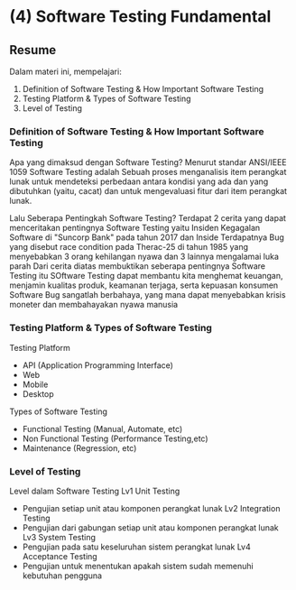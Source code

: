 # (4) Software Testing Fundamental

## Resume
Dalam materi ini, mempelajari:
1. Definition of Software Testing & How Important Software Testing
2. Testing Platform & Types of Software Testing 
3. Level of Testing

### Definition of Software Testing & How Important Software Testing

Apa yang dimaksud dengan Software Testing?
Menurut standar ANSI/IEEE 1059 Software Testing adalah Sebuah proses menganalisis item perangkat lunak untuk mendeteksi perbedaan antara kondisi yang ada dan 
yang dibutuhkan (yaitu, cacat) dan untuk mengevaluasi fitur dari item perangkat lunak.

Lalu Seberapa Pentingkah Software Testing?
Terdapat 2 cerita yang dapat menceritakan pentingnya Software Testing yaitu Insiden Kegagalan Software di "Suncorp Bank" pada tahun 2017 dan Inside Terdapatnya Bug
yang disebut race condition pada Therac-25 di tahun 1985 yang menyebabkan 3 orang kehilangan nyawa dan 3 lainnya mengalamai luka parah
Dari cerita diatas membuktikan seberapa pentingnya Software Testing itu
SOftware Testing dapat membantu kita menghemat keuangan, menjamin kualitas produk, keamanan terjaga, serta kepuasan konsumen
Software Bug sangatlah berbahaya, yang mana dapat menyebabkan krisis moneter dan membahayakan nyawa manusia

### Testing Platform & Types of Software Testing 

Testing Platform
- API (Application Programming Interface)
- Web
- Mobile
- Desktop

Types of Software Testing 
- Functional Testing (Manual, Automate, etc)
- Non Functional Testing (Performance Testing,etc)
- Maintenance (Regression, etc)

### Level of Testing

Level dalam Software Testing
Lv1 Unit Testing
- Pengujian setiap unit atau komponen perangkat lunak
Lv2 Integration Testing
- Pengujian dari gabungan setiap unit atau komponen perangkat lunak
Lv3 System Testing
- Pengujian pada satu keseluruhan sistem perangkat lunak
Lv4 Acceptance Testing
- Pengujian untuk menentukan apakah sistem sudah memenuhi kebutuhan pengguna
